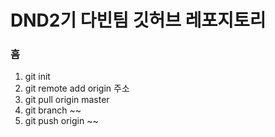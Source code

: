 # DND2기 다빈팀 깃허브 레포지토리

### 흠
1. git init
2. git remote add origin 주소
3. git pull origin master
4. git branch ~~
5. git push origin ~~